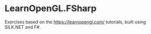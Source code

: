 # LearnOpenGL.FSharp
Exercises based on the https://learnopengl.com/ tutorials, built using SILK.NET and F#.
